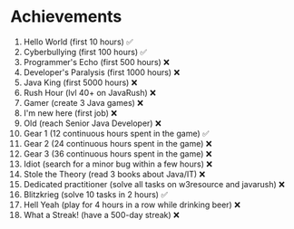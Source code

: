 # Achievements
1. Hello World (first 10 hours) :white_check_mark:
2. Cyberbullying (first 100 hours) :white_check_mark:
3. Programmer's Echo (first 500 hours) :x:
4. Developer's Paralysis (first 1000 hours) :x:
5. Java King (first 5000 hours) :x:
6. Rush Hour (lvl 40+ on JavaRush) :x:
7. Gamer (create 3 Java games) :x:
8. I'm new here (first job) :x:
9. Old (reach Senior Java Developer) :x:
10. Gear 1 (12 continuous hours spent in the game) :white_check_mark:
11. Gear 2 (24 continuous hours spent in the game) :x:
12. Gear 3 (36 continuous hours spent in the game) :x:
13. Idiot (search for a minor bug within a few hours) :x:
14. Stole the Theory (read 3 books about Java/IT) :x:
15. Dedicated practitioner (solve all tasks on w3resource and javarush) :x:
16. Blitzkrieg (solve 10 tasks in 2 hours) :white_check_mark:
17. Hell Yeah (play for 4 hours in a row while drinking beer) :x:
18. What a Streak! (have a 500-day streak) :x:

